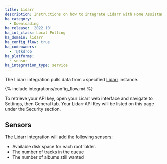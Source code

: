 ```yaml
---
title: Lidarr
description: Instructions on how to integrate Lidarr with Home Assistant
ha_category:
  - Downloading
ha_release: '2022.10'
ha_iot_class: Local Polling
ha_domain: lidarr
ha_config_flow: true
ha_codeowners:
  - '@tkdrob'
ha_platforms:
  - sensor
ha_integration_type: service
---
```


The Lidarr integration pulls data from a specified [Lidarr](https://lidarr.audio/) instance.

{% include integrations/config_flow.md %}

To retrieve your API key, open your Lidarr web interface and navigate to Settings, then General tab. Your Lidarr API Key will be listed on this page under the Security section.

## Sensors

The Lidarr integration will add the following sensors:

- Available disk space for each root folder.
- The number of tracks in the queue.
- The number of albums still wanted.
